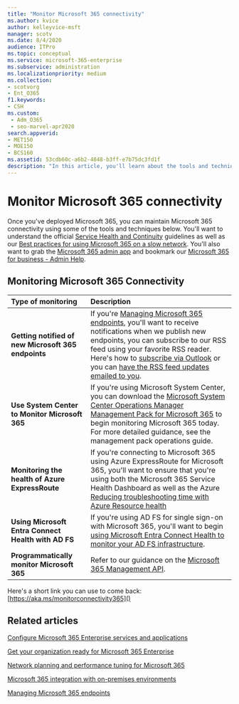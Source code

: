 ```yaml
---
title: "Monitor Microsoft 365 connectivity"
ms.author: kvice
author: kelleyvice-msft
manager: scotv
ms.date: 8/4/2020
audience: ITPro
ms.topic: conceptual
ms.service: microsoft-365-enterprise
ms.subservice: administration
ms.localizationpriority: medium
ms.collection: 
- scotvorg
- Ent_O365
f1.keywords:
- CSH
ms.custom: 
 - Adm_O365
 - seo-marvel-apr2020
search.appverid:
- MET150
- MOE150
- BCS160
ms.assetid: 53cdb60c-a6b2-4848-b3ff-e7b75dc3fd1f
description: "In this article, you'll learn about the tools and techniques you can use to monitor and maintain Microsoft 365 connectivity."
---
```


# Monitor Microsoft 365 connectivity

Once you've deployed Microsoft 365, you can maintain Microsoft 365 connectivity using some of the tools and techniques below. You'll want to understand the official [Service Health and Continuity](/office365/servicedescriptions/office-365-platform-service-description/service-health-and-continuity) guidelines as well as our [Best practices for using Microsoft 365 on a slow network](https://support.office.com/article/fd16c8d2-4799-4c39-8fd7-045f06640166). You'll also want to grab the [Microsoft 365 admin app](https://blogs.office.com/2015/03/13/administer-on-the-go-with-the-updated-office-365-admin-app/) and bookmark our [Microsoft 365 for business - Admin Help](https://support.office.com/article/17d3ff3f-3601-466e-b5a1-482b31cfb791).
  
## Monitoring Microsoft 365 Connectivity

|Type of monitoring |Description |
|:-----|:-----|
|**Getting notified of new Microsoft 365 endpoints** <br/> |If you're [Managing Microsoft 365 endpoints](https://support.office.com/article/99cab9d4-ef59-4207-9f2b-3728eb46bf9a), you'll want to receive notifications when we publish new endpoints, you can subscribe to our RSS feed using your favorite RSS reader. Here's how to [subscribe via Outlook](https://go.microsoft.com/fwlink/p/?LinkId=532416) or you can [have the RSS feed updates emailed to you](https://go.microsoft.com/fwlink/p/?LinkId=532417).  <br/> |
|**Use System Center to Monitor Microsoft 365** <br/> |If you're using Microsoft System Center, you can download the [Microsoft System Center Operations Manager Management Pack for Microsoft 365](https://www.microsoft.com/download/details.aspx?id=103379) to begin monitoring Microsoft 365 today. For more detailed guidance, see the management pack operations guide. <br/> |
|**Monitoring the health of Azure ExpressRoute** <br/> |If you're connecting to Microsoft 365 using Azure ExpressRoute for Microsoft 365, you'll want to ensure that you're using both the Microsoft 365 Service Health Dashboard as well as the Azure [Reducing troubleshooting time with Azure Resource health](https://azure.microsoft.com/blog/reduce-troubleshooting-time-with-azure-resource-health/) <br/> |
|**Using Microsoft Entra Connect Health with AD FS** <br/> |If you're using AD FS for single sign-on with Microsoft 365, you'll want to begin [using Microsoft Entra Connect Health to monitor your AD FS infrastructure](/azure/active-directory/hybrid/how-to-connect-health-adfs).  <br/> |
|**Programmatically monitor Microsoft 365** <br/> |Refer to our guidance on the [Microsoft 365 Management API](/office/office-365-management-api/office-365-management-apis-overview).  <br/> |

Here's a short link you can use to come back: [https://aka.ms/monitorconnectivity365]()
  
## Related articles

[Configure Microsoft 365 Enterprise services and applications](configure-services-and-applications.md)
  
[Get your organization ready for Microsoft 365 Enterprise](get-your-organization-ready-for-office-365.md)
  
[Network planning and performance tuning for Microsoft 365](network-planning-and-performance.md)
  
[Microsoft 365 integration with on-premises environments](microsoft-365-integration.md)
  
[Managing Microsoft 365 endpoints](managing-office-365-endpoints.md)
